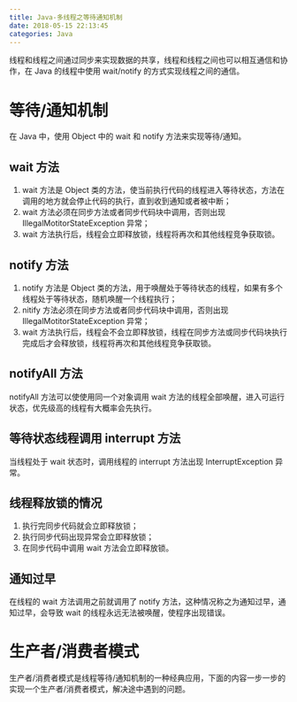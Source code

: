 ```yaml
---
title: Java-多线程之等待通知机制
date: 2018-05-15 22:13:45
categories: Java
---
```


线程和线程之间通过同步来实现数据的共享，线程和线程之间也可以相互通信和协作，在 Java 的线程中使用 wait/notify 的方式实现线程之间的通信。

# 等待/通知机制

在 Java 中，使用 Object 中的 wait 和 notify 方法来实现等待/通知。

## wait 方法

1. wait 方法是 Object 类的方法，使当前执行代码的线程进入等待状态，方法在调用的地方就会停止代码的执行，直到收到通知或者被中断；
2. wait 方法必须在同步方法或者同步代码块中调用，否则出现 IllegalMotitorStateException 异常；
3. wait 方法执行后，线程会立即释放锁，线程将再次和其他线程竞争获取锁。

<!-- more -->

## notify 方法

1. notify 方法是 Object 类的方法，用于唤醒处于等待状态的线程，如果有多个线程处于等待状态，随机唤醒一个线程执行；
2. nitify 方法必须在同步方法或者同步代码块中调用，否则出现 IllegalMotitorStateException 异常；
3. wait 方法执行后，线程会不会立即释放锁，线程在同步方法或同步代码块执行完成后才会释放锁，线程将再次和其他线程竞争获取锁。

## notifyAll 方法

notifyAll 方法可以使使用同一个对象调用 wait 方法的线程全部唤醒，进入可运行状态，优先级高的线程有大概率会先执行。

## 等待状态线程调用 interrupt 方法

当线程处于 wait 状态时，调用线程的 interrupt 方法出现 InterruptException 异常。

## 线程释放锁的情况

1. 执行完同步代码就会立即释放锁；
2. 执行同步代码出现异常会立即释放锁；
3. 在同步代码中调用 wait 方法会立即释放锁。

## 通知过早

在线程的 wait 方法调用之前就调用了 notify 方法，这种情况称之为通知过早，通知过早，会导致 wait 的线程永远无法被唤醒，使程序出现错误。

# 生产者/消费者模式

生产者/消费者模式是线程等待/通知机制的一种经典应用，下面的内容一步一步的实现一个生产者/消费者模式，解决途中遇到的问题。